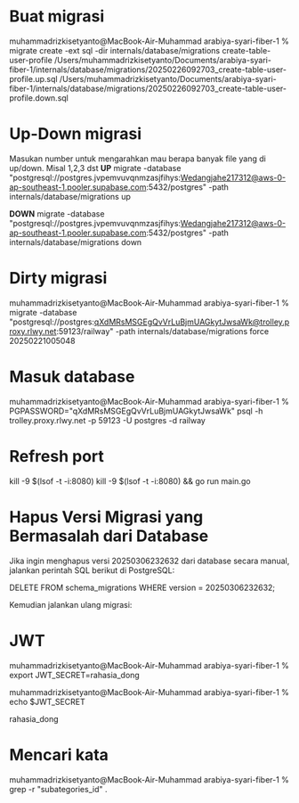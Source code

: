 # Buat migrasi
muhammadrizkisetyanto@MacBook-Air-Muhammad arabiya-syari-fiber-1 % migrate create -ext sql -dir internals/database/migrations create-table-user-profile
/Users/muhammadrizkisetyanto/Documents/arabiya-syari-fiber-1/internals/database/migrations/20250226092703_create-table-user-profile.up.sql
/Users/muhammadrizkisetyanto/Documents/arabiya-syari-fiber-1/internals/database/migrations/20250226092703_create-table-user-profile.down.sql


# Up-Down migrasi
Masukan number untuk mengarahkan mau berapa banyak file yang di up/down. Misal 1,2,3 dst
**UP**
migrate -database "postgresql://postgres.jvpemvuvqnmzasjfihys:Wedangjahe217312@aws-0-ap-southeast-1.pooler.supabase.com:5432/postgres" -path internals/database/migrations up

**DOWN**
migrate -database "postgresql://postgres.jvpemvuvqnmzasjfihys:Wedangjahe217312@aws-0-ap-southeast-1.pooler.supabase.com:5432/postgres" -path internals/database/migrations down

# Dirty migrasi
muhammadrizkisetyanto@MacBook-Air-Muhammad arabiya-syari-fiber-1 % migrate -database "postgresql://postgres:qXdMRsMSGEgQvVrLuBjmUAGkytJwsaWk@trolley.proxy.rlwy.net:59123/railway" -path internals/database/migrations force 20250221005048

# Masuk database
muhammadrizkisetyanto@MacBook-Air-Muhammad arabiya-syari-fiber-1 % PGPASSWORD="qXdMRsMSGEgQvVrLuBjmUAGkytJwsaWk" psql -h trolley.proxy.rlwy.net -p 59123 -U postgres -d railway


# Refresh port
kill -9 $(lsof -t -i:8080)
kill -9 $(lsof -t -i:8080) && go run main.go


# Hapus Versi Migrasi yang Bermasalah dari Database
Jika ingin menghapus versi 20250306232632 dari database secara manual, jalankan perintah SQL berikut di PostgreSQL:

DELETE FROM schema_migrations WHERE version = 20250306232632;

Kemudian jalankan ulang migrasi:


# JWT
muhammadrizkisetyanto@MacBook-Air-Muhammad arabiya-syari-fiber-1 % export JWT_SECRET=rahasia_dong

muhammadrizkisetyanto@MacBook-Air-Muhammad arabiya-syari-fiber-1 % echo $JWT_SECRET

rahasia_dong


# Mencari kata 
muhammadrizkisetyanto@MacBook-Air-Muhammad arabiya-syari-fiber-1 % grep -r "subategories_id" .